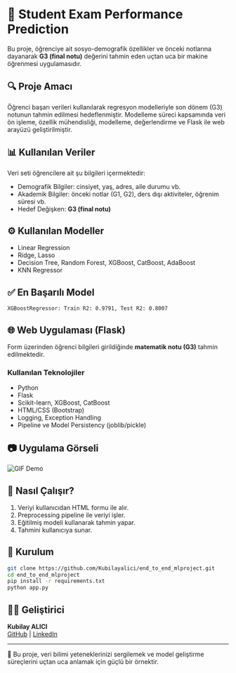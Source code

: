 
# 🎯 Student Exam Performance Prediction

Bu proje, öğrenciye ait sosyo-demografik özellikler ve önceki notlarına dayanarak **G3 (final notu)** değerini tahmin eden uçtan uca bir makine öğrenmesi uygulamasıdır.

## 🔍 Proje Amacı

Öğrenci başarı verileri kullanılarak regresyon modelleriyle son dönem (G3) notunun tahmin edilmesi hedeflenmiştir. Modelleme süreci kapsamında veri ön işleme, özellik mühendisliği, modelleme, değerlendirme ve Flask ile web arayüzü geliştirilmiştir.

## 📊 Kullanılan Veriler

Veri seti öğrencilere ait şu bilgileri içermektedir:

- Demografik Bilgiler: cinsiyet, yaş, adres, aile durumu vb.
- Akademik Bilgiler: önceki notlar (G1, G2), ders dışı aktiviteler, öğrenim süresi vb.
- Hedef Değişken: **G3 (final notu)**

## ⚙️ Kullanılan Modeller

- Linear Regression
- Ridge, Lasso
- Decision Tree, Random Forest, XGBoost, CatBoost, AdaBoost
- KNN Regressor

## ✅ En Başarılı Model

```
XGBoostRegressor: Train R2: 0.9791, Test R2: 0.8007
```

## 🌐 Web Uygulaması (Flask)

Form üzerinden öğrenci bilgileri girildiğinde **matematik notu (G3)** tahmin edilmektedir.

### Kullanılan Teknolojiler

- Python
- Flask
- Scikit-learn, XGBoost, CatBoost
- HTML/CSS (Bootstrap)
- Logging, Exception Handling
- Pipeline ve Model Persistency (joblib/pickle)

## 📷 Uygulama Görseli

![GIF Demo](https://media.giphy.com/media/v1.Y2lkPTc5MGI3NjExZGgybGhhbHFmbXZ2dzRreXAzMWxjOXE2aGRoM3poZTZzOHJ2dDVqdiZlcD12MV9naWZzX3NlYXJjaCZjdD1n/Yl5aO3gdVfsQ0/giphy.gif)

## 🧠 Nasıl Çalışır?

1. Veriyi kullanıcıdan HTML formu ile alır.
2. Preprocessing pipeline ile veriyi işler.
3. Eğitilmiş modeli kullanarak tahmin yapar.
4. Tahmini kullanıcıya sunar.

## 🚀 Kurulum

```bash
git clone https://github.com/Kubilayalici/end_to_end_mlproject.git
cd end_to_end_mlproject
pip install -r requirements.txt
python app.py
```

## 👨‍💻 Geliştirici

**Kubilay ALICI**  
[GitHub](https://github.com/Kubilayalici) | [LinkedIn](https://www.linkedin.com/in/kubilay-alici-8822a21b9/)

---

📌 Bu proje, veri bilimi yeteneklerinizi sergilemek ve model geliştirme süreçlerini uçtan uca anlamak için güçlü bir örnektir.

